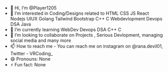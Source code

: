 - 👋 Hi, I’m @Player1205
- 👀 I’m interested in Coding/Designs related to HTML CSS JS React Nodejs UIUX Golang Tailwind Bootstrap C++ C Webdevlopment Devops DSA Java 
- 🌱 I’m currently learning WebDev Devops DSA C++ C 
- 💞️ I’m looking to collaborate on Projects , Serious Devlopment, managing social media and many more
- 📫 How to reach me - You can reach me on instagram on @rana.devil01, Twitter - VRCoding_
- 😄 Pronouns: None
- ⚡ Fun fact: None

<!---
Player1205/Player1205 is a ✨ special ✨ repository because its `README.md` (this file) appears on your GitHub profile.
You can click the Preview link to take a look at your changes.
--->
